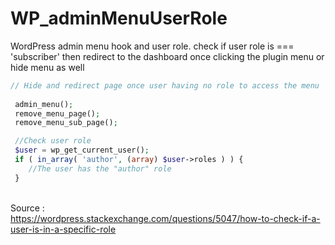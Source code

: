 # WP_adminMenuUserRole
WordPress admin menu hook and user role. check if user role is === 'subscriber' then redirect to the dashboard once clicking the plugin menu or hide menu as well

```PHP
// Hide and redirect page once user having no role to access the menu 
 
 admin_menu();
 remove_menu_page();
 remove_menu_sub_page(); 

 //Check user role 
 $user = wp_get_current_user();
 if ( in_array( 'author', (array) $user->roles ) ) {
    //The user has the "author" role
 }

```

<br /> Source : 
<br /> https://wordpress.stackexchange.com/questions/5047/how-to-check-if-a-user-is-in-a-specific-role
